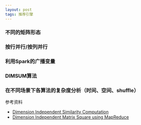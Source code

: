 ```yaml
---
layout: post
tags: 推荐引擎
---
```


### 不同的矩阵形态
### 按行并行/按列并行
### 利用Spark的广播变量
### DIMSUM算法
### 在不同场景下各算法的复杂度分析（时间、空间、shuffle）

参考资料

- [Dimension Independent Similarity Computation](https://arxiv.org/pdf/1206.2082v4.pdf)
- [Dimension Independent Matrix Square using MapReduce](https://arxiv.org/pdf/1304.1467v4.pdf)
